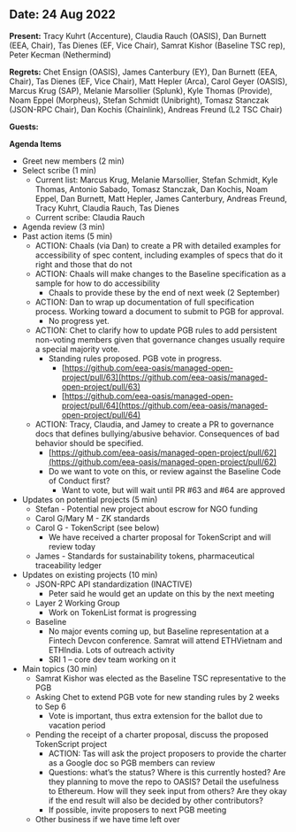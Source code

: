 
## Date: 24 Aug 2022 

**Present:** Tracy Kuhrt (Accenture), Claudia Rauch (OASIS), Dan Burnett (EEA, Chair), Tas Dienes (EF, Vice Chair), Samrat Kishor (Baseline TSC rep), Peter Kecman (Nethermind)

**Regrets:**  Chet Ensign (OASIS), James Canterbury (EY), Dan Burnett (EEA, Chair), Tas Dienes (EF, Vice Chair), Matt Hepler (Arca), Carol Geyer (OASIS), Marcus Krug (SAP), Melanie Marsollier (Splunk), Kyle Thomas (Provide), Noam Eppel (Morpheus), Stefan Schmidt (Unibright), Tomasz Stanczak (JSON-RPC Chair), Dan Kochis (Chainlink), Andreas Freund (L2 TSC Chair)

**Guests:** 

**Agenda Items**



* Greet new members (2 min)
* Select scribe (1 min)
    * Current list: Marcus Krug, Melanie Marsollier, Stefan Schmidt, Kyle Thomas, Antonio Sabado, Tomasz Stanczak, Dan Kochis, Noam Eppel, Dan Burnett, Matt Hepler, James Canterbury, Andreas Freund, Tracy Kuhrt, Claudia Rauch, Tas Dienes
    * Current scribe: Claudia Rauch
* Agenda review (3 min)
* Past action items (5 min)
    * ACTION: Chaals (via Dan) to create a PR with detailed examples for accessibility of spec content, including examples of specs that do it right and those that do not
    * ACTION: Chaals will make changes to the Baseline specification as a sample for how to do accessibility
        * Chaals to provide these by the end of next week (2 September)
    * ACTION:  Dan to wrap up documentation of full specification process. Working toward a document to submit to PGB for approval. 
        * No progress yet.
    * ACTION: Chet to clarify how to update PGB rules to add persistent non-voting members given that governance changes usually require a special majority vote.
        * Standing rules proposed. PGB vote in progress.
            * [https://github.com/eea-oasis/managed-open-project/pull/63](https://github.com/eea-oasis/managed-open-project/pull/63)
            * [https://github.com/eea-oasis/managed-open-project/pull/64](https://github.com/eea-oasis/managed-open-project/pull/64) 
    * ACTION: Tracy, Claudia, and Jamey to create a PR to governance docs that defines bullying/abusive behavior. Consequences of bad behavior should be specified.
        * [https://github.com/eea-oasis/managed-open-project/pull/62](https://github.com/eea-oasis/managed-open-project/pull/62) 
        * Do we want to vote on this, or review against the Baseline Code of Conduct first?
            * Want to vote, but will wait until PR #63 and #64 are approved
* Updates on potential projects (5 min)
    * Stefan - Potential new project about escrow for NGO funding
    * Carol G/Mary M - ZK standards
    * Carol G - TokenScript (see below)
        * We have received a charter proposal for TokenScript and will review today
    * James - Standards for sustainability tokens, pharmaceutical traceability ledger
* Updates on existing projects (10 min)
    * JSON-RPC API standardization (INACTIVE)
        * Peter said he would get an update on this by the next meeting
    * Layer 2 Working Group 
        * Work on TokenList format is progressing
    * Baseline
        * No major events coming up, but Baseline representation at a Fintech Devcon conference. Samrat will attend ETHVietnam and ETHIndia. Lots of outreach activity
        * SRI 1 – core dev team working on it
* Main topics (30 min) 
    * Samrat Kishor was elected as the Baseline TSC representative to the PGB
    * Asking Chet to extend PGB vote for new standing rules by 2 weeks to Sep 6
        * Vote is important, thus extra extension for the ballot due to vacation period
    * Pending the receipt of a charter proposal, discuss the proposed TokenScript project
        * ACTION: Tas will ask the project proposers to provide the charter as a Google doc so PGB members can review
        * Questions: what’s the status? Where is this currently hosted? Are they planning to move the repo to OASIS? Detail the usefulness to Ethereum. How will they seek input from others? Are they okay if the end result will also be decided by other contributors?
        * If possible, invite proposers to next PGB meeting 
    * Other business if we have time left over
